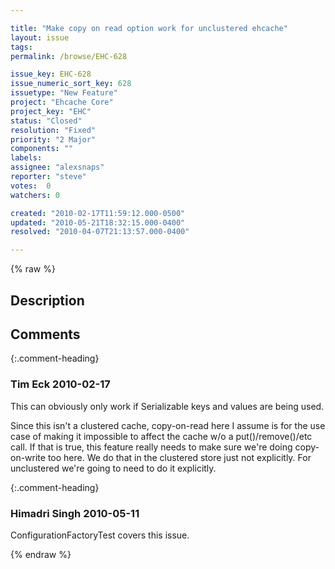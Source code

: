 ```yaml
---

title: "Make copy on read option work for unclustered ehcache"
layout: issue
tags: 
permalink: /browse/EHC-628

issue_key: EHC-628
issue_numeric_sort_key: 628
issuetype: "New Feature"
project: "Ehcache Core"
project_key: "EHC"
status: "Closed"
resolution: "Fixed"
priority: "2 Major"
components: ""
labels: 
assignee: "alexsnaps"
reporter: "steve"
votes:  0
watchers: 0

created: "2010-02-17T11:59:12.000-0500"
updated: "2010-05-21T18:32:15.000-0400"
resolved: "2010-04-07T21:13:57.000-0400"

---
```




{% raw %}



## Description

<div markdown="1" class="description">



</div>

## Comments


{:.comment-heading}
### **Tim Eck** <span class="date">2010-02-17</span>

<div markdown="1" class="comment">

This can obviously only work if Serializable keys and values are being used. 

Since this isn't a clustered cache, copy-on-read here I assume is for the use case of making it impossible to affect the cache w/o a put()/remove()/etc call. If that is true, this feature really needs to make sure we're doing copy-on-write too here. We do that in the clustered store just not explicitly. For unclustered we're going to need to do it explicitly. 



</div>


{:.comment-heading}
### **Himadri Singh** <span class="date">2010-05-11</span>

<div markdown="1" class="comment">

ConfigurationFactoryTest covers this issue.

</div>



{% endraw %}
